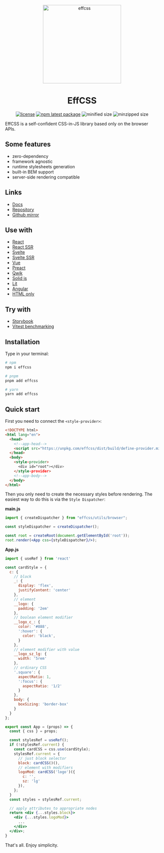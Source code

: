 <p align="center">
  <a href="https://effcss.surge.sh">
    <img alt="effcss" src="https://effcss.surge.sh/logo.svg" height="256px" />
  </a>
</p>

<h1 align="center">EffCSS</h1>

<div align="center">

[![license](https://badgen.net/static/license/Apache%202.0/blue)](https://gitverse.ru/msabitov/effcss/content/master/LICENSE)
[![npm latest package](https://badgen.net/npm/v/effcss)](https://www.npmjs.com/package/effcss)
![minified size](https://flat-badgen.vercel.app/bundlephobia/min/effcss)
![minzipped size](https://flat-badgen.vercel.app/bundlephobia/minzip/effcss)

</div>

EffCSS is a self-confident CSS-in-JS library based only on the browser APIs.

## Some features

- zero-dependency
- framework agnostic
- runtime stylesheets generation
- built-in BEM support
- server-side rendering compatible

## Links

- [Docs](https://effcss.surge.sh)
- [Repository](https://gitverse.ru/msabitov/effcss)
- [Github mirror](https://github.com/msabitov/effcss)

## Use with

- [React](https://stackblitz.com/edit/vitejs-react-effcss?file=index.html)
- [React SSR](https://stackblitz.com/edit/vitejs-react-ssr-effcss?file=index.html)
- [Svelte](https://stackblitz.com/edit/vitejs-svelte-effcss?file=index.html)
- [Svelte SSR](https://stackblitz.com/edit/vitejs-svelte-ssr-effcss?file=index.html)
- [Vue](https://stackblitz.com/edit/vitejs-vue-effcss?file=index.html)
- [Preact](https://stackblitz.com/edit/vitejs-preact-effcss?file=index.html)
- [Qwik](https://stackblitz.com/edit/vitejs-qwik-effcss?file=index.html)
- [Solid js](https://stackblitz.com/edit/vitejs-solid-effcss?file=index.html)
- [Lit](https://stackblitz.com/edit/vitejs-lit-effcss?file=index.html)
- [Angular](https://stackblitz.com/edit/angular-effcss?file=src%2Findex.html)
- [HTML only](https://stackblitz.com/edit/static-effcss?file=index.html)

## Try with

- [Storybook](https://stackblitz.com/edit/storybook-react-effcss?file=src%2Findex.ts)
- [Vitest benchmarking](https://stackblitz.com/edit/vitest-bench-effcss?file=tests%2FPublic.bench.ts)

## Installation

Type in your terminal:

```sh
# npm
npm i effcss

# pnpm
pnpm add effcss

# yarn
yarn add effcss
```

## Quick start

First you need to connect the `<style-provider>`:

```html
<!DOCTYPE html>
<html lang="en">
  <head>
    <!--app-head-->
    <script src="https://unpkg.com/effcss/dist/build/define-provider.min.js" crossorigin="anonymous"></script>
  </head>
  <body>
    <style-provider>
      <div id="root"></div>
    </style-provider>
    <!--app-body-->
  </body>
</html>
```

Then you only need to create the necessary styles before rendering. The easiest way to do this is via the `Style Dispatcher`:

**main.js**

```jsx
import { createDispatcher } from "effcss/utils/browser";

const styleDispatcher = createDispatcher();

const root = createRoot(document.getElementById('root'));
root.render(<App css={styleDispatcher}/>);
```

**App.js**

```jsx
import { useRef } from 'react'

const cardStyle = {
  c: {
    // block
    _: {
      display: 'flex',
      justifyContent: 'center'
    },
    // element
    __logo: {
      padding: '2em'
    },
    // boolean element modifier
    __logo_c_: {
      color: '#888',
      ':hover': {
        color: 'black',
      }
    },
    // element modifier with value
    __logo_sz_lg: {
      width: '5rem'
    },
    // ordinary CSS
    '.square': {
      aspectRatio: 1,
      ':focus': {
        aspectRatio: '1/2'
      }
    },
    body: {
      boxSizing: 'border-box'
    }
  }
};

export const App = (props) => {
  const { css } = props;

  const stylesRef = useRef();
  if (!stylesRef.current) {
    const cardCSS = css.use(cardStyle);
    stylesRef.current = {
      // just block selector
      block: cardCSS()(),
      // element with modifiers
      logoMod: cardCSS('logo')({
        c: '',
        sz: 'lg'
      }),
    };
  }
  const styles = stylesRef.current;

  // apply attributes to appropriate nodes
  return <div {...styles.block}>
    <div {...styles.logoMod}>
      ...
    </div>
  </div>;
}
```

That's all. Enjoy simplicity.
